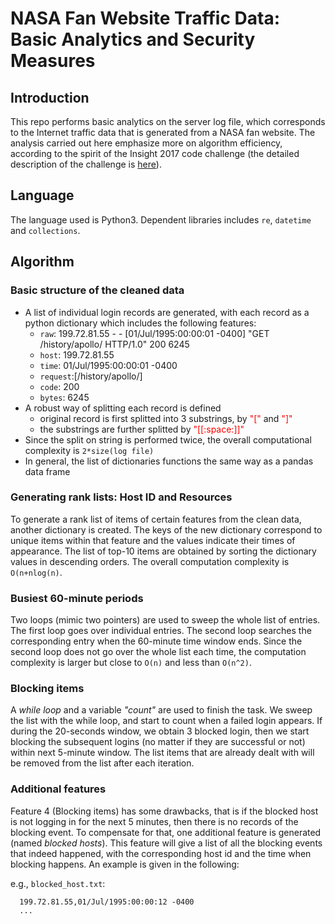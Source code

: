 # NASA Fan Website Traffic Data: Basic Analytics and Security Measures

## Introduction

This repo performs basic analytics on the server log file, which corresponds to the Internet traffic data that is generated from a NASA fan website. The analysis carried out here emphasize more on algorithm efficiency, according to the spirit of the Insight 2017 code challenge (the detailed description of the challenge is [here](https://github.com/InsightDataScience/fansite-analytics-challenge)). 

## Language

The language used is Python3. Dependent libraries includes `re`, `datetime` and `collections`.

## Algorithm

### Basic structure of the cleaned data

- A list of individual login records are generated, with each record as a python dictionary which includes the following features:
    - `raw`: 199.72.81.55 - - [01/Jul/1995:00:00:01 -0400] "GET /history/apollo/ HTTP/1.0" 200 6245
    - `host`: 199.72.81.55
    - `time`: 01/Jul/1995:00:00:01 -0400
    - `request`:[/history/apollo/]
    - `code`: 200
    - `bytes`: 6245
- A robust way of splitting each record is defined
    - original record is first splitted into 3 substrings, by <span style="color:red">"["</span> and <span style="color:red">"]"</span>
    - the substrings are further splitted by <span style="color:red">"[[:space:]]"</span>
- Since the split on string is performed twice, the overall computational complexity is `2*size(log file)`
- In general, the list of dictionaries functions the same way as a pandas data frame

### Generating rank lists: Host ID and Resources

To generate a rank list of items of certain features from the clean data, another dictionary is created. The keys of the new dictionary correspond to unique items within that feature and the values indicate their times of appearance. The list of top-10 items are obtained by sorting the dictionary values in descending orders. The overall computation complexity is `O(n+nlog(n)`.

### Busiest 60-minute periods

Two loops (mimic two pointers) are used to sweep the whole list of entries. The first loop goes over individual entries. The second loop searches the corresponding entry when the 60-minute time window ends. Since the second loop does not go over the whole list each time, the computation complexity is larger but close to `O(n)` and less than `O(n^2)`.

### Blocking items

A *while loop* and a variable *"count"* are used to finish the task. We sweep the list with the while loop, and start to count when a failed login appears. If during the 20-seconds window, we obtain 3 blocked login, then we start blocking the subsequent logins (no matter if they are successful or not) within next 5-minute window. The list items that are already dealt with will be removed from the list after each iteration.

### Additional features

Feature 4 (Blocking items) has some drawbacks, that is if the blocked host is not logging in for the next 5 minutes, then there is no records of the blocking event. To compensate for that, one additional feature is generated (named *blocked hosts*). This feature will give  a list of all the blocking events that indeed happened, with the corresponding host id and the time when blocking happens. An example is given in the following:

e.g., `blocked_host.txt`:

      199.72.81.55,01/Jul/1995:00:00:12 -0400
      ...




